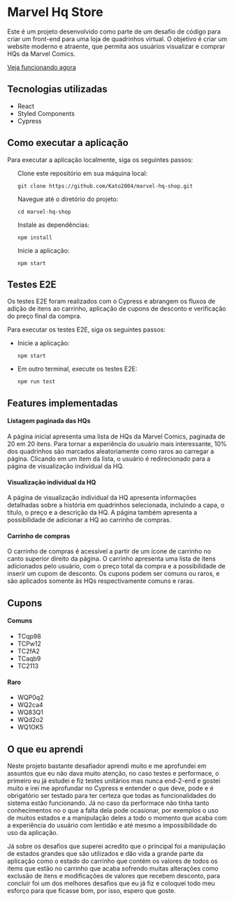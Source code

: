 <h1>Marvel Hq Store</h1>

<div>
  <p>
    Este é um projeto desenvolvido como parte de um desafio de código para criar um front-end para uma loja de quadrinhos virtual. O objetivo é criar um website         moderno e atraente, que permita aos usuários visualizar e comprar HQs da Marvel Comics.
  </p>
  <a style={'margin-left: 10px'} href="https://marvel-hq-shop.vercel.app/" target="_blank">
    Veja funcionando agora
  </a>
</div>

<div>
  <h2>Tecnologias utilizadas</h2>
  <ul>
    <li>React</li>
    <li>Styled Components</li>
    <li>Cypress</li>
  <ul>
</div>

<div>
  <h2>Como executar a aplicação</h2>
  <p>Para executar a aplicação localmente, siga os seguintes passos:</p>
  <ul style="list-style:none;">
    <li>
      <p>Clone este repositório em sua máquina local:</p>
      <code>git clone https://github.com/Kato2004/marvel-hq-shop.git</code>
    </li>
     <li>
      <p>Navegue até o diretório do projeto:</p>
      <code>cd marvel-hq-shop</code>
    </li>
    <li>
      <p>Instale as dependências:</p>
      <code>npm install</code>
    </li>
    <li>
      <p>Inicie a aplicação:</p>
      <code>npm start</code>
    </li>
  </ul>
</div>

<div>
  <h2>Testes E2E</h2>
  <p>
    Os testes E2E foram realizados com o Cypress e abrangem os fluxos de adição de itens ao carrinho, aplicação de cupons de desconto e verificação do preço final       da compra.
  </p>
  <p>
    Para executar os testes E2E, siga os seguintes passos:
  </p>
  <ul>
    <li>
      <p>Inicie a aplicação:</p>
      <code>npm start</code>
    </li>
     <li>
      <p>Em outro terminal, execute os testes E2E:</p>
      <code>npm run test</code>
    </li>
  </ul>
</div>

<div>
  <h2>Features implementadas</h2>
  <div>
    <h4>Listagem paginada das HQs</h4>
    <p>
      A página inicial apresenta uma lista de HQs da Marvel Comics, paginada de 20 em 20 itens. Para tornar a experiência do usuário mais interessante, 10% dos           quadrinhos são marcados aleatoriamente como raros ao carregar a página. Clicando em um item da lista, o usuário é redirecionado para a página de visualização       individual da HQ.
    </p>
    <h4>Visualização individual da HQ</h4>
    <p>
      A página de visualização individual da HQ apresenta informações detalhadas sobre a história em quadrinhos selecionada, incluindo a capa, o título, o preço e a       descrição da HQ. A página também apresenta a possibilidade de adicionar a HQ ao carrinho de compras.
    </p>
    <h4>Carrinho de compras</h4>
    <p>
      O carrinho de compras é acessível a partir de um ícone de carrinho no canto superior direito da página. O carrinho apresenta uma lista de itens adicionados         pelo usuário, com o preço total da compra e a possibilidade de inserir um cupom de desconto. Os cupons podem ser comuns ou raros, e são aplicados somente às         HQs respectivamente comuns e raras.
    </p>
  </div>
</div>

<div>
  <h2>Cupons</h2>
  <h4>Comuns</h4>
  <ul>
    <li>TCqp98</li>
    <li>TCPw12</li>
    <li>TC2fA2</li>
    <li>TCaqb9</li>
    <li>TC2113</li>
  </ul>
  <h4>Raro</h4>
  <ul>
    <li>WQP0q2</li>
    <li>WQ2ca4</li>
    <li>WQ83Q1</li>
    <li>WQd2o2</li>
    <li>WQ1OK5</li>
  </ul>
</div>
    
<div>
  <h2>O que eu aprendi</h2>
  <p>
    Neste projeto bastante desafiador aprendi muito e me aprofundei em assuntos que eu não dava muito atenção, no caso testes e performace, o primeiro eu já estudei     e fiz testes unitários mas nunca end-2-end e gostei muito e irei me aprofundar no Cypress e entender o que deve, pode e é obrigatório ser testado para ter           certeza que todas as funcionalidades do sistema estão funcionando. Já no caso da performace não tinha tanto conhecimentos no o que a falta dela pode ocasionar,     por exemplos o uso de muitos estados e a manipulação deles a todo o momento que acaba com a experiência do usuário com lentidão e até mesmo a impossibilidade do     uso da aplicação.
  </p>  
  <p>
    Já sobre os desafios que superei acredito que o principal foi a manipulação de estados grandes que são utilizados e dão vida a grande parte da aplicação como o     estado do carrinho que contém os valores de todos os items que estão no carrinho que acaba sofrendo muitas alterações como exclusão de itens e modificações de       valores que recebem desconto, para concluir foi um dos melhores desafios que eu já fiz e coloquei todo meu esforço para que ficasse bom, por isso, espero que       goste.
  </p>
</div>

















